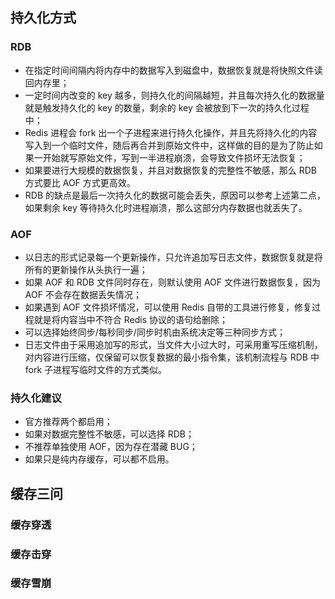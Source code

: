 ## 持久化方式

### RDB

- 在指定时间间隔内将内存中的数据写入到磁盘中，数据恢复就是将快照文件读回内存里；
- 一定时间内改变的 key 越多，则持久化的间隔越短，并且每次持久化的数据量就是触发持久化的 key 的数量，剩余的 key 会被放到下一次的持久化过程中；
- Redis 进程会 fork 出一个子进程来进行持久化操作，并且先将持久化的内容写入到一个临时文件，随后再合并到原始文件中，这样做的目的是为了防止如果一开始就写原始文件，写到一半进程崩溃，会导致文件损坏无法恢复；
- 如果要进行大规模的数据恢复，并且对数据恢复的完整性不敏感，那么 RDB 方式要比 AOF 方式更高效。
- RDB 的缺点是最后一次持久化的数据可能会丢失，原因可以参考上述第二点，如果剩余 key 等待持久化时进程崩溃，那么这部分内存数据也就丢失了。

### AOF

- 以日志的形式记录每一个更新操作，只允许追加写日志文件，数据恢复就是将所有的更新操作从头执行一遍；
- 如果 AOF 和 RDB 文件同时存在，则默认使用 AOF 文件进行数据恢复，因为 AOF 不会存在数据丢失情况；
- 如果遇到 AOF 文件损坏情况，可以使用 Redis 自带的工具进行修复，修复过程就是将内容当中不符合 Redis 协议的语句给删除；
- 可以选择始终同步/每秒同步/同步时机由系统决定等三种同步方式；
- 日志文件由于采用追加写的形式，当文件大小过大时，可采用重写压缩机制，对内容进行压缩，仅保留可以恢复数据的最小指令集，该机制流程与 RDB 中 fork 子进程写临时文件的方式类似。

### 持久化建议

- 官方推荐两个都启用；
- 如果对数据完整性不敏感，可以选择 RDB；
- 不推荐单独使用 AOF，因为存在潜藏 BUG；
- 如果只是纯内存缓存，可以都不启用。

## 缓存三问

### 缓存穿透

### 缓存击穿

### 缓存雪崩


